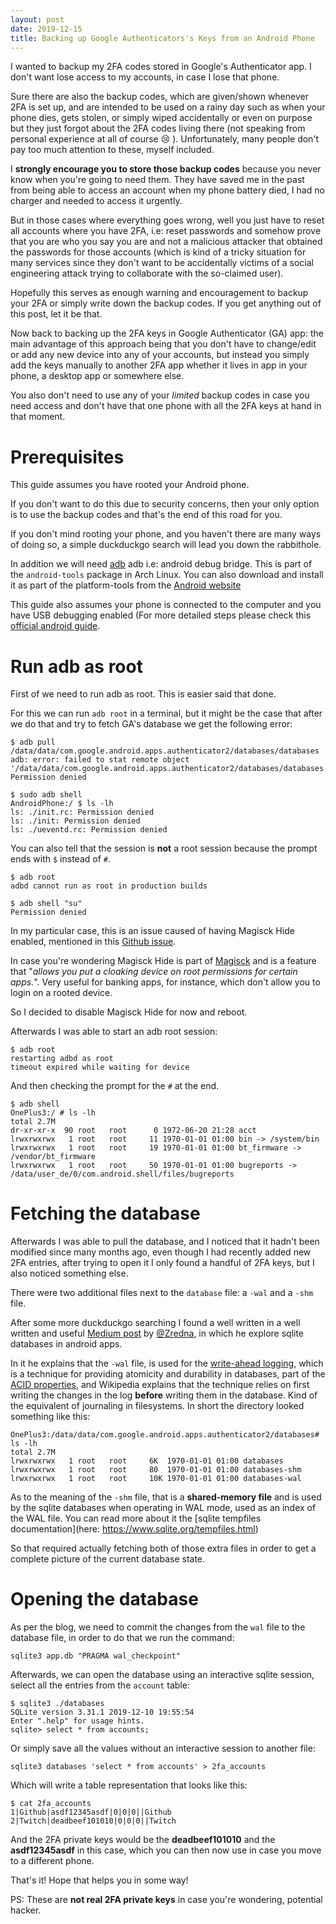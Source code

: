 ```yaml
---
layout: post
date: 2019-12-15
title: Backing up Google Authenticators's Keys from an Android Phone
---
```


I wanted to backup my 2FA codes stored in Google's Authenticator app. I don't
want lose access to my accounts, in case I lose that phone.

Sure there are also the backup codes, which are given/shown whenever 2FA is
set up, and are intended to be used on a rainy day such as when your
phone dies, gets stolen, or simply wiped accidentally or even on purpose but
they just forgot about the 2FA codes living there (not speaking from personal
experience at all of course :cry: ). Unfortunately, many people don't pay too
much attention to these, myself included.

I **strongly encourage you to store those backup codes** because you
never know when you're going to need them.  They have saved me in the past
from being able to access an account when my phone battery died, I had no
charger and needed to access it urgently.

But in those cases where everything goes wrong, well you just have to reset
all accounts where you have 2FA, i.e: reset passwords and somehow prove that
you are who you say you are and not a malicious attacker that obtained the
passwords for those accounts (which is kind of a tricky situation for many
services since they don't want to be accidentally victims of a social
engineering attack trying to collaborate with the so-claimed user).

Hopefully this serves as enough warning and encouragement to backup your 2FA
or simply write down the backup codes. If you get anything out of this post,
let it be that.

Now back to backing up the 2FA keys in Google Authenticator (GA) app: the main
advantage of this approach being that you don't have to change/edit or add any
new device into any of your accounts, but instead you simply add the keys
manually to another 2FA app whether it lives in app in your phone, a desktop
app or somewhere else.

You also don't need to use any of your *limited* backup codes in case you need
access and don't have that one phone with all the 2FA keys at hand in that
moment.


# Prerequisites

This guide assumes you have rooted your Android phone.

If you don't want to do this due to security concerns, then your only option
is to use the backup codes and that's the end of this road for you.

If you don't mind rooting your phone, and you haven't there are many ways of
doing so, a simple duckduckgo search will lead you down the rabbithole.

In addition we will need
[adb](https://developer.android.com/studio/command-line/adb) adb i.e: android
debug bridge. This is part of
the `android-tools` package in Arch Linux. You can also download and install
it as part of the platform-tools from the [Android
website](https://developer.android.com/studio/releases/platform-tools)

This guide also assumes your phone is connected to the computer and you have
USB debugging enabled (For more detailed steps please check this [official
android guide](https://developer.android.com/studio/debug/dev-options).

# Run adb as root

First of we need to run adb as root. This is easier said that done.

For this we can run `adb root` in a terminal, but it might be the case that after we do that
and try to fetch GA's database we get the following error:
```
$ adb pull /data/data/com.google.android.apps.authenticator2/databases/databases
adb: error: failed to stat remote object '/data/data/com.google.android.apps.authenticator2/databases/databases': Permission denied
```

```
$ sudo adb shell
AndroidPhone:/ $ ls -lh
ls: ./init.rc: Permission denied
ls: ./init: Permission denied
ls: ./ueventd.rc: Permission denied
```

You can also tell that the session is **not** a root session because the
prompt ends with `$` instead of `#`.


```
$ adb root
adbd cannot run as root in production builds
```

```
$ adb shell "su"
Permission denied
```

In my particular case, this is an issue caused of having Magisck Hide enabled,
mentioned in this [Github
issue](https://github.com/topjohnwu/Magisk/issues/425#issuecomment-409101558).

In case you're wondering Magisck Hide is part of
[Magisck](https://www.xda-developers.com/how-to-use-magisk/) and is a feature
that "*allows you put a cloaking device on root permissions for certain
apps.*". Very useful for banking apps, for instance, which don't allow you to
login on a rooted device.

So I decided to disable Magisck Hide for now and reboot.

Afterwards I was able to start an adb root session:

```
$ adb root
restarting adbd as root
timeout expired while waiting for device
```

And then checking the prompt for the `#` at the end.

```
$ adb shell
OnePlus3:/ # ls -lh
total 2.7M
dr-xr-xr-x  90 root   root      0 1972-06-20 21:28 acct
lrwxrwxrwx   1 root   root     11 1970-01-01 01:00 bin -> /system/bin
lrwxrwxrwx   1 root   root     19 1970-01-01 01:00 bt_firmware -> /vendor/bt_firmware
lrwxrwxrwx   1 root   root     50 1970-01-01 01:00 bugreports -> /data/user_de/0/com.android.shell/files/bugreports
```

# Fetching the database

Afterwards I was able to pull the database, and I noticed that it hadn't been
modified since many months ago, even though I had recently added new 2FA entries,
after trying to open it I only found a handful of 2FA keys, but I also noticed
something else.

There were two additional files next to the `database` file: a `-wal` and a `-shm` file.

After some more duckduckgo searching I found a well written in a well written and
useful [Medium
post](https://medium.com/@Zredna/browsing-your-android-apps-database-3c67aa3f4a3c)
by [@Zredna](https://medium.com/@Zredna), in which he explore sqlite
databases in android apps.

In it he explains that the `-wal` file, is used for the [write-ahead
logging](https://en.wikipedia.org/wiki/Write-ahead_logging), which is a
technique for providing atomicity and durability in databases, part of the
[ACID properties](https://en.wikipedia.org/wiki/ACID), and Wikipedia explains
that the technique relies on first writing the changes in the log **before**
writing them in the database. Kind of the equivalent of journaling in filesystems.
In short the directory looked something like this:

```
OnePlus3:/data/data/com.google.android.apps.authenticator2/databases# ls -lh
total 2.7M
lrwxrwxrwx   1 root   root     6K  1970-01-01 01:00 databases
lrwxrwxrwx   1 root   root     80  1970-01-01 01:00 databases-shm
lrwxrwxrwx   1 root   root     10K 1970-01-01 01:00 databases-wal
```


As to the meaning  of the `-shm` file, that is a **shared-memory file** and is
used by the sqlite databases when operating in WAL mode, used as an index of
the WAL file. You can read more about it the [sqlite tempfiles
documentation](here: https://www.sqlite.org/tempfiles.html)

So that required actually fetching both of those extra files in order to get a
complete picture of the current database state.

# Opening the database

As per the blog, we need to commit the changes from the `wal` file to the
database file, in order to do that we run the command:

```
sqlite3 app.db "PRAGMA wal_checkpoint"
```

Afterwards, we can open the database using an interactive sqlite session,
select all the entries from the `account` table:

```
$ sqlite3 ./databases
SQLite version 3.31.1 2019-12-10 19:55:54
Enter ".help" for usage hints.
sqlite> select * from accounts;
```

Or simply save all the values without an interactive session to another file:

```
sqlite3 databases 'select * from accounts' > 2fa_accounts
```

Which will write a table representation that looks like this:

```
$ cat 2fa_accounts
1|Github|asdf12345asdf|0|0|0||Github
2|Twitch|deadbeef101010|0|0|0||Twitch
```

And the 2FA private keys would be the **deadbeef101010** and the
**asdf12345asdf** in this case, which you can then now use in case you move to
a different phone.

That's it! Hope that helps you in some way!

PS: These are **not real 2FA private keys** in case you're wondering, potential hacker.
